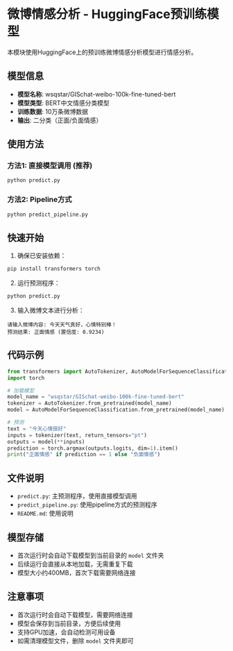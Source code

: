 # 微博情感分析 - HuggingFace预训练模型

本模块使用HuggingFace上的预训练微博情感分析模型进行情感分析。

## 模型信息

- **模型名称**: wsqstar/GISchat-weibo-100k-fine-tuned-bert  
- **模型类型**: BERT中文情感分类模型
- **训练数据**: 10万条微博数据
- **输出**: 二分类（正面/负面情感）

## 使用方法

### 方法1: 直接模型调用 (推荐)
```bash
python predict.py
```

### 方法2: Pipeline方式
```bash
python predict_pipeline.py
```

## 快速开始

1. 确保已安装依赖：
```bash
pip install transformers torch
```

2. 运行预测程序：
```bash
python predict.py
```

3. 输入微博文本进行分析：
```
请输入微博内容: 今天天气真好，心情特别棒！
预测结果: 正面情感 (置信度: 0.9234)
```

## 代码示例

```python
from transformers import AutoTokenizer, AutoModelForSequenceClassification
import torch

# 加载模型
model_name = "wsqstar/GISchat-weibo-100k-fine-tuned-bert"
tokenizer = AutoTokenizer.from_pretrained(model_name)
model = AutoModelForSequenceClassification.from_pretrained(model_name)

# 预测
text = "今天心情很好"
inputs = tokenizer(text, return_tensors="pt")
outputs = model(**inputs)
prediction = torch.argmax(outputs.logits, dim=1).item()
print("正面情感" if prediction == 1 else "负面情感")
```

## 文件说明

- `predict.py`: 主预测程序，使用直接模型调用
- `predict_pipeline.py`: 使用pipeline方式的预测程序  
- `README.md`: 使用说明

## 模型存储

- 首次运行时会自动下载模型到当前目录的 `model` 文件夹
- 后续运行会直接从本地加载，无需重复下载
- 模型大小约400MB，首次下载需要网络连接

## 注意事项

- 首次运行时会自动下载模型，需要网络连接
- 模型会保存到当前目录，方便后续使用
- 支持GPU加速，会自动检测可用设备
- 如需清理模型文件，删除 `model` 文件夹即可